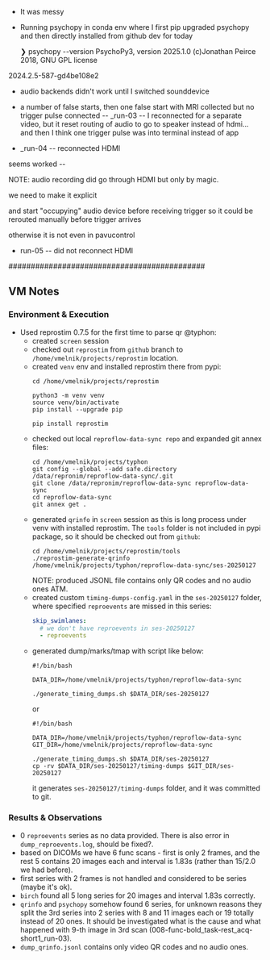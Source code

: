 * It was messy
* Running psychopy in conda env where I first pip upgraded psychopy
  and then directly installed from github dev for today

  ❯ psychopy --version
PsychoPy3, version 2025.1.0 (c)Jonathan Peirce 2018, GNU GPL license

2024.2.5-587-gd4be108e2

* audio backends didn't work until I switched sounddevice


* a number of false starts, then one false start with MRI collected
  but no trigger pulse connected
  -- _run-03 -- I reconnected for a separate video, but it reset
  routing of audio to go to speaker instead of hdmi... and then I
  think one trigger pulse was into terminal instead of app

* _run-04 -- reconnected HDMI

 seems worked --

 NOTE: audio recording did go through HDMI but only by magic.

 we need to make it explicit

 and start "occupying" audio device before receiving trigger so it
 could be rerouted manually before trigger arrives

 otherwise it is not even in pavucontrol

* run-05 -- did not reconnect HDMI

############################################
## VM Notes 

### Environment & Execution
- Used reprostim 0.7.5 for the first time to parse qr @typhon:
  - created `screen` session
  - checked out `reprostim` from `github` branch to `/home/vmelnik/projects/reprostim` location.
  - created `venv` env and installed reprostim there from pypi:
    ```shell
    cd /home/vmelnik/projects/reprostim
      
    python3 -m venv venv
    source venv/bin/activate
    pip install --upgrade pip 
    
    pip install reprostim
    ``` 
  - checked out local `reproflow-data-sync repo` and expanded git annex files:
    ```shell
    cd /home/vmelnik/projects/typhon
    git config --global --add safe.directory /data/repronim/reproflow-data-sync/.git
    git clone /data/repronim/reproflow-data-sync reproflow-data-sync
    cd reproflow-data-sync
    git annex get .
    ```
  - generated `qrinfo` in `screen` session as this is long process under venv 
    with installed reprostim. The `tools` folder is not included in pypi
    package, so it should be checked out from `github`:
      ```shell
      cd /home/vmelnik/projects/reprostim/tools
      ./reprostim-generate-qrinfo /home/vmelnik/projects/typhon/reproflow-data-sync/ses-20250127
      ```
    NOTE: produced JSONL file contains only QR codes and no audio ones ATM.
  - created custom `timing-dumps-config.yaml` in the `ses-20250127` folder, 
    where specified `reproevents` are missed in this series:
    ```yaml
    skip_swimlanes:
      # we don't have reproevents in ses-20250127
      - reproevents
    ```
  - generated dump/marks/tmap with script like below:
    ```shell
    #!/bin/bash

    DATA_DIR=/home/vmelnik/projects/typhon/reproflow-data-sync

    ./generate_timing_dumps.sh $DATA_DIR/ses-20250127
    ```
    or
    ```shell
    #!/bin/bash

    DATA_DIR=/home/vmelnik/projects/typhon/reproflow-data-sync
    GIT_DIR=/home/vmelnik/projects/reproflow-data-sync

    ./generate_timing_dumps.sh $DATA_DIR/ses-20250127
    cp -rv $DATA_DIR/ses-20250127/timing-dumps $GIT_DIR/ses-20250127
    ```
    it generates `ses-20250127/timing-dumps` folder, and it was committed to git.
  
### Results & Observations

- 0 `reproevents` series as no data provided. There is also error in 
  `dump_reproevents.log`, should be fixed?.
- based on DICOMs we have 6 func scans - first is only 2 frames, and the rest 5
  contains 20 images each and interval is 1.83s (rather than 15/2.0 we had before).
- first series with 2 frames is not handled and considered to be series (maybe it's ok).
- `birch` found all 5 long series for 20 images and interval 1.83s correctly.
- `qrinfo` and `psychopy` somehow found 6 series, for unknown reasons they 
  split the 3rd series into 2 series with 8 and 11 images each or 19 
  totally instead of 20 ones. It should be investigated what is the cause and what
  happened with 9-th image in 3rd scan (008-func-bold_task-rest_acq-short1_run-03).
- `dump_qrinfo.jsonl` contains only video QR codes and no audio ones.